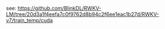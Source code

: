 see: https://github.com/BlinkDL/RWKV-LM/tree/20d3a1f4eefa7c0f9762d8b94c2f6ee1eac1b27d/RWKV-v7/train_temp/cuda